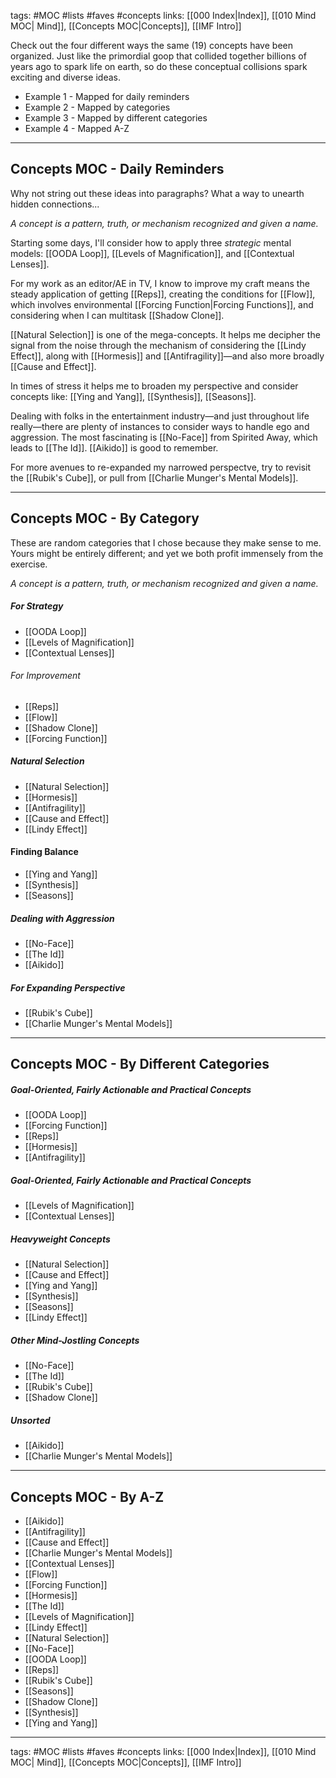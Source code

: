 tags: #MOC #lists #faves #concepts
links: [[000 Index|Index]], [[010 Mind MOC| Mind]], [[Concepts MOC|Concepts]], [[IMF Intro]]

Check out the four different ways the same (19) concepts have been organized. Just like the primordial goop that collided together billions of years ago to spark life on earth, so do these conceptual collisions spark exciting and diverse ideas.


- Example 1 - Mapped for daily reminders
- Example 2 - Mapped by categories
- Example 3 - Mapped by different categories
- Example 4 - Mapped A-Z

---
## Concepts MOC - Daily Reminders
Why not string out these ideas into paragraphs? What a way to unearth hidden connections...

*A concept is a pattern, truth, or mechanism recognized and given a name.*

Starting some days, I'll consider how to apply three *strategic* mental models: [[OODA Loop]], [[Levels of Magnification]], and [[Contextual Lenses]].

For my work as an editor/AE in TV, I know to improve my craft means the steady application of getting [[Reps]], creating the conditions for [[Flow]], which involves environmental  [[Forcing Function|Forcing Functions]], and considering when I can multitask [[Shadow Clone]]. 


[[Natural Selection]] is one of the mega-concepts. It helps me decipher the signal from the noise through the mechanism of considering the [[Lindy Effect]], along with [[Hormesis]] and [[Antifragility]]—and also more broadly [[Cause and Effect]].

In times of stress it helps me to broaden my perspective and consider concepts like: [[Ying and Yang]], [[Synthesis]], [[Seasons]].

Dealing with folks in the entertainment industry—and just throughout life really—there are plenty of instances to consider ways to handle ego and aggression. The most fascinating is [[No-Face]] from Spirited Away, which leads to [[The Id]]. [[Aikido]] is good to remember.

For more avenues to re-expanded my narrowed perspectve, try to revisit the [[Rubik's Cube]], or pull from [[Charlie Munger's Mental Models]].


---
## Concepts MOC - By Category
These are random categories that I chose because they make sense to me. Yours might be entirely different; and yet we both profit immensely from the exercise.

*A concept is a pattern, truth, or mechanism recognized and given a name.*

##### For Strategy
- [[OODA Loop]]
- [[Levels of Magnification]]  
- [[Contextual Lenses]]

###### For Improvement
- [[Reps]] 
- [[Flow]]
- [[Shadow Clone]]
- [[Forcing Function]] 

##### Natural Selection
- [[Natural Selection]]
- [[Hormesis]]
- [[Antifragility]]
- [[Cause and Effect]]
- [[Lindy Effect]] 

#### Finding Balance
- [[Ying and Yang]]
- [[Synthesis]]
- [[Seasons]]

##### Dealing with Aggression
- [[No-Face]]
- [[The Id]]
- [[Aikido]] 

##### For Expanding Perspective
- [[Rubik's Cube]]
- [[Charlie Munger's Mental Models]]

---
## Concepts MOC - By Different Categories

##### Goal-Oriented, Fairly Actionable and Practical Concepts
- [[OODA Loop]]
- [[Forcing Function]] 
- [[Reps]] 
- [[Hormesis]]
- [[Antifragility]]

##### Goal-Oriented, Fairly Actionable and Practical Concepts
- [[Levels of Magnification]]  
- [[Contextual Lenses]]

##### Heavyweight Concepts
- [[Natural Selection]]
- [[Cause and Effect]]
- [[Ying and Yang]]
- [[Synthesis]]
- [[Seasons]]
- [[Lindy Effect]] 

##### Other Mind-Jostling Concepts
- [[No-Face]]
- [[The Id]]
- [[Rubik's Cube]]
- [[Shadow Clone]]

##### Unsorted
- [[Aikido]] 
- [[Charlie Munger's Mental Models]]

---
## Concepts MOC - By A-Z
- [[Aikido]] 
- [[Antifragility]]
- [[Cause and Effect]]
- [[Charlie Munger's Mental Models]]
- [[Contextual Lenses]]
- [[Flow]]
- [[Forcing Function]] 
- [[Hormesis]]
- [[The Id]]
- [[Levels of Magnification]]  
- [[Lindy Effect]] 
- [[Natural Selection]]
- [[No-Face]]
- [[OODA Loop]]
- [[Reps]] 
- [[Rubik's Cube]]
- [[Seasons]]
- [[Shadow Clone]]
- [[Synthesis]]
- [[Ying and Yang]]

---
tags: #MOC #lists #faves #concepts
links: [[000 Index|Index]], [[010 Mind MOC| Mind]], [[Concepts MOC|Concepts]], [[IMF Intro]]